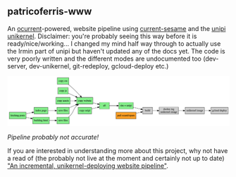 patricoferris-www
-----------------

An [ocurrent](https://github.com/ocurrent/ocurrent)-powered, website pipeline using [current-sesame](https://github.com/patricoferris/sesame) and the [unipi unikernel](https://github.com/roburio/unipi). Disclaimer: you're probably seeing this way before it is ready/nice/working... I changed my mind half way through to actually use the Irmin part of unipi but haven't updated any of the docs yet. The code is very poorly written and the different modes are undocumented too (dev-server, dev-unikernel, git-redeploy, gcloud-deploy etc.)

![An OCurrent pipeline diagram showing the site be built, copied, then the unikernel is built and finally run](./docs/pipeline.png)

*Pipeline probably not accurate!*

If you are interested in understanding more about this project, why not have a read of (the probably not live at the moment and certainly not up to date) ["An incremental, unikernel-deploying website pipeline"](https://patricoferris.com/posts/site).
